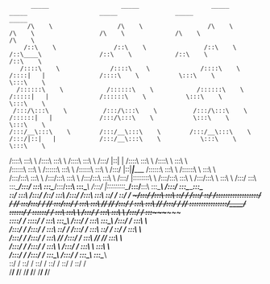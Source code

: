 
          _____                    _____                    _____                            _____                    _____                _____                    _____          
         /\    \                  /\    \                  /\    \                          /\    \                  /\    \              /\    \                  /\    \         
        /::\    \                /::\    \                /::\    \                        /::\____\                /::\    \            /::\    \                /::\    \        
       /::::\    \              /::::\    \              /::::\    \                      /::::|   |               /::::\    \           \:::\    \               \:::\    \       
      /::::::\    \            /::::::\    \            /::::::\    \                    /:::::|   |              /::::::\    \           \:::\    \               \:::\    \      
     /:::/\:::\    \          /:::/\:::\    \          /:::/\:::\    \                  /::::::|   |             /:::/\:::\    \           \:::\    \               \:::\    \     
    /:::/__\:::\    \        /:::/__\:::\    \        /:::/__\:::\    \                /:::/|::|   |            /:::/__\:::\    \           \:::\    \               \:::\    \    
   /::::\   \:::\    \      /::::\   \:::\    \      /::::\   \:::\    \              /:::/ |::|   |           /::::\   \:::\    \          /::::\    \               \:::\    \   
  /::::::\   \:::\    \    /::::::\   \:::\    \    /::::::\   \:::\    \            /:::/  |::|___|______    /::::::\   \:::\    \        /::::::\    \               \:::\    \  
 /:::/\:::\   \:::\    \  /:::/\:::\   \:::\    \  /:::/\:::\   \:::\    \          /:::/   |::::::::\    \  /:::/\:::\   \:::\    \      /:::/\:::\    \               \:::\    \ 
/:::/  \:::\   \:::\____\/:::/  \:::\   \:::\____\/:::/__\:::\   \:::\____\        /:::/    |:::::::::\____\/:::/__\:::\   \:::\____\    /:::/  \:::\____\_______________\:::\____\
\::/    \:::\  /:::/    /\::/    \:::\  /:::/    /\:::\   \:::\   \::/    /        \::/    / ~~~~~/:::/    /\:::\   \:::\   \::/    /   /:::/    \::/    /\::::::::::::::::::/    /
 \/____/ \:::\/:::/    /  \/____/ \:::\/:::/    /  \:::\   \:::\   \/____/          \/____/      /:::/    /  \:::\   \:::\   \/____/   /:::/    / \/____/  \::::::::::::::::/____/ 
          \::::::/    /            \::::::/    /    \:::\   \:::\    \                          /:::/    /    \:::\   \:::\    \      /:::/    /            \:::\~~~~\~~~~~~       
           \::::/    /              \::::/    /      \:::\   \:::\____\                        /:::/    /      \:::\   \:::\____\    /:::/    /              \:::\    \            
           /:::/    /               /:::/    /        \:::\   \::/    /                       /:::/    /        \:::\   \::/    /    \::/    /                \:::\    \           
          /:::/    /               /:::/    /          \:::\   \/____/                       /:::/    /          \:::\   \/____/      \/____/                  \:::\    \          
         /:::/    /               /:::/    /            \:::\    \                          /:::/    /            \:::\    \                                    \:::\    \         
        /:::/    /               /:::/    /              \:::\____\                        /:::/    /              \:::\____\                                    \:::\____\        
        \::/    /                \::/    /                \::/    /                        \::/    /                \::/    /                                     \::/    /        
         \/____/                  \/____/                  \/____/                          \/____/                  \/____/                                       \/____/         
                                                                                                                                                                                   
